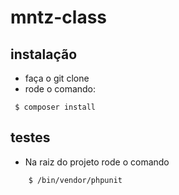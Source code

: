 # mntz-class

## instalação
 - faça o git clone
 - rode o comando: 
```
 $ composer install
 ```

## testes
 - Na raiz do projeto rode o comando
```
    $ /bin/vendor/phpunit
```